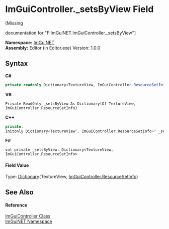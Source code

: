 # ImGuiController._setsByView Field
 

\[Missing <summary> documentation for "F:ImGuiNET.ImGuiController._setsByView"\]

**Namespace:**&nbsp;<a href="7ecbdf68-1567-8265-0ab1-032412bfb743">ImGuiNET</a><br />**Assembly:**&nbsp;Editor (in Editor.exe) Version: 1.0.0

## Syntax

**C#**<br />
``` C#
private readonly Dictionary<TextureView, ImGuiController.ResourceSetInfo> _setsByView
```

**VB**<br />
``` VB
Private ReadOnly _setsByView As Dictionary(Of TextureView, ImGuiController.ResourceSetInfo)
```

**C++**<br />
``` C++
private:
initonly Dictionary<TextureView^, ImGuiController.ResourceSetInfo>^ _setsByView
```

**F#**<br />
``` F#
val private _setsByView: Dictionary<TextureView, ImGuiController.ResourceSetInfo>
```


#### Field Value
Type: <a href="https://docs.microsoft.com/dotnet/api/system.collections.generic.dictionary-2" target="_blank">Dictionary</a>(TextureView, <a href="48bfe4b7-6646-6f67-7ffd-5c67dd24f726">ImGuiController.ResourceSetInfo</a>)

## See Also


#### Reference
<a href="dc8569e8-a101-000f-d0db-652eaa2a83fb">ImGuiController Class</a><br /><a href="7ecbdf68-1567-8265-0ab1-032412bfb743">ImGuiNET Namespace</a><br />